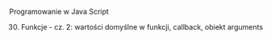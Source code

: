 Programowanie w Java Script

30. Funkcje - cz. 2: wartości domyślne w funkcji, callback, obiekt arguments
